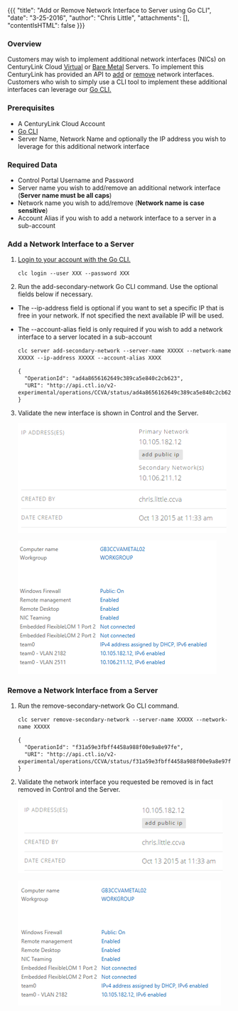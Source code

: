 {{{
  "title": "Add or Remove Network Interface to Server using Go CLI",
  "date": "3-25-2016",
  "author": "Chris Little",
  "attachments": [],
  "contentIsHTML": false
}}}

### Overview
Customers may wish to implement additional network interfaces (NICs) on CenturyLink Cloud [Virtual](//www.ctl.io/servers/) or [Bare Metal](//www.ctl.io/bare-metal/) Servers.  To implement this CenturyLink has provided an API to [add](//www.ctl.io/api-docs/v2/#servers-add-secondary-network) or [remove](//www.ctl.io/api-docs/v2/#servers-remove-secondary-network) network interfaces.  Customers who wish to simply use a CLI tool to implement these additional interfaces can leverage our [Go CLI.](//github.com/CenturyLinkCloud/clc-go-cli)

### Prerequisites
* A CenturyLink Cloud Account
* [Go CLI](//github.com/CenturyLinkCloud/clc-go-cli)
* Server Name, Network Name and optionally the IP address you wish to leverage for this additional network interface

### Required Data
* Control Portal Username and Password
* Server name you wish to add/remove an additional network interface (**Server name must be all caps**)
* Network name you wish to add/remove (**Network name is case sensitive**)
* Account Alias if you wish to add a network interface to a server in a sub-account

### Add a Network Interface to a Server

1. [Login to your account with the Go CLI.](//github.com/CenturyLinkCloud/clc-go-cli#log-in-to-your-centurylink-cloud-account)

    ```
    clc login --user XXX --password XXX
    ```

2. Run the add-secondary-network Go CLI command. Use the optional fields below if necessary.
  * The --ip-address field is optional if you want to set a specific IP that is free in your network.  If not specified the next available IP will be used. 
  * The --account-alias field is only required if you wish to add a network interface to a server located in a sub-account

    ```
    clc server add-secondary-network --server-name XXXXX --network-name XXXXX --ip-address XXXXX --account-alias XXXX
    ```

    ```
    {
      "OperationId": "ad4a8656162649c389ca5e840c2cb623",
      "URI": "http://api.ctl.io/v2-experimental/operations/CCVA/status/ad4a8656162649c389ca5e840c2cb623"
    }
    ```

3. Validate the new interface is shown in Control and the Server.

    ![Control secondary interface UI](../images/add-or-remove-network-interface-to-server-using-go-cli-01.png)

    ![Windows Adapters Added](../images/add-or-remove-network-interface-to-server-using-go-cli-02.png)

### Remove a Network Interface from a Server

1. Run the remove-secondary-network Go CLI command.  

    ```
    clc server remove-secondary-network --server-name XXXXX --network-name XXXXX
    ```

    ```
    {
      "OperationId": "f31a59e3fbff4458a988f00e9a8e97fe",
      "URI": "http://api.ctl.io/v2-experimental/operations/CCVA/status/f31a59e3fbff4458a988f00e9a8e97fe"
    }
    ```

2. Validate the network interface you requested be removed is in fact removed in Control and the Server.

    ![Control secondary interface removed](../images/add-or-remove-network-interface-to-server-using-go-cli-03.png)

    ![Windows Adapters removed](../images/add-or-remove-network-interface-to-server-using-go-cli-04.png)

